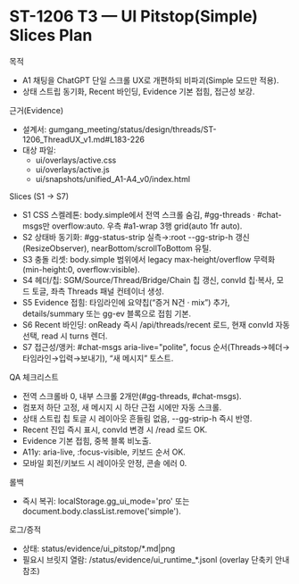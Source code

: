 # ST-1206 T3 — UI Pitstop(Simple) Slices Plan

목적
- A1 채팅을 ChatGPT 단일 스크롤 UX로 개편하되 비파괴(Simple 모드만 적용).
- 상태 스트립 동기화, Recent 바인딩, Evidence 기본 접힘, 접근성 보강.

근거(Evidence)
- 설계서: gumgang_meeting/status/design/threads/ST-1206_ThreadUX_v1.md#L183-226
- 대상 파일: 
  - ui/overlays/active.css
  - ui/overlays/active.js
  - ui/snapshots/unified_A1-A4_v0/index.html

Slices (S1 → S7)
- S1 CSS 스켈레톤: body.simple에서 전역 스크롤 숨김, #gg-threads · #chat-msgs만 overflow:auto. 우측 #a1-wrap 3행 grid(auto 1fr auto).
- S2 상태바 동기화: #gg-status-strip 실측→:root --gg-strip-h 갱신(ResizeObserver), nearBottom/scrollToBottom 유틸.
- S3 충돌 리셋: body.simple 범위에서 legacy max-height/overflow 무력화(min-height:0, overflow:visible).
- S4 헤더/칩: SGM/Source/Thread/Bridge/Chain 칩 갱신, convId 칩·복사, 모드 토글, 좌측 Threads 패널 컨테이너 생성.
- S5 Evidence 접힘: 타임라인에 요약칩(“증거 N건 · mix”) 추가, details/summary 또는 gg-ev 블록으로 접힘 기본.
- S6 Recent 바인딩: onReady 즉시 /api/threads/recent 로드, 현재 convId 자동 선택, read 시 turns 렌더.
- S7 접근성/앵커: #chat-msgs aria-live="polite", focus 순서(Threads→헤더→타임라인→입력→보내기), “새 메시지” 토스트.

QA 체크리스트
- 전역 스크롤바 0, 내부 스크롤 2개만(#gg-threads, #chat-msgs).
- 컴포저 하단 고정, 새 메시지 시 하단 근접 시에만 자동 스크롤.
- 상태 스트립 칩 토글 시 레이아웃 흔들림 없음, --gg-strip-h 즉시 반영.
- Recent 진입 즉시 표시, convId 변경 시 /read 로드 OK.
- Evidence 기본 접힘, 중복 블록 비노출.
- A11y: aria-live, :focus-visible, 키보드 순서 OK.
- 모바일 회전/키보드 시 레이아웃 안정, 콘솔 에러 0.

롤백
- 즉시 복귀: localStorage.gg_ui_mode='pro' 또는 document.body.classList.remove('simple').

로그/증적
- 상태: status/evidence/ui_pitstop/*.md|png
- 필요시 브릿지 열람: /status/evidence/ui_runtime_*.jsonl (overlay 단축키 안내 참조)
